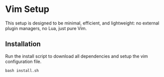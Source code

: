 # Vim Setup
This setup is designed to be minimal, efficient, and lightweight: no external plugin managers, no Lua, just pure Vim.

## Installation
Run the install script to download all dependencies and setup the vim configuration file.
```
bash install.sh
```

